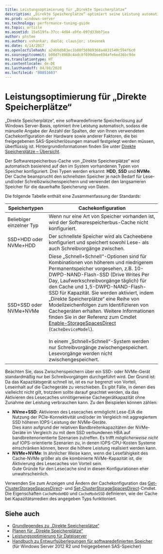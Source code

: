 ```yaml
---
title: Leistungsoptimierung für „Direkte Speicherplätze“
description: „Direkte Speicherplätze“ optimiert seine Leistung automatisch basierend auf der Cachekonfiguration der Hardware, die Sie verwenden, wie in diesem Thema beschrieben.
ms.prod: windows-server
ms.technology: performance-tuning-guide
ms.topic: article
ms.assetid: 15a519fa-37cc-4d84-a9fe-097d33bb71ea
author: phstee
ms.author: vshankar; danlo; clausjor; stevenek
ms.date: 4/14/2017
ms.openlocfilehash: a24bbdb83ec1b08f56989368a4831549c594f6c0
ms.sourcegitcommit: b00d7c8968c4adc8f699dbee694afe6ed36bc9de
ms.translationtype: HT
ms.contentlocale: de-DE
ms.lasthandoff: 04/08/2020
ms.locfileid: "80851603"
---
```

# <a name="performance-tuning-for-storage-spaces-direct"></a>Leistungsoptimierung für „Direkte Speicherplätze“

„Direkte Speicherplätze“, eine softwaredefinierte Speicherlösung auf Windows Server-Basis, optimiert ihre Leistung automatisch, sodass die manuelle Angabe der Anzahl der Spalten, der von Ihnen verwendeten Cachekonfiguration der Hardware sowie anderer Faktoren, die bei freigegebenen SAS-Speicherlösungen manuell festgelegt werden müssen, überflüssig ist. Hintergrundinformationen finden Sie unter [Direkte Speicherplätze – Übersicht](../../../../storage/storage-spaces/storage-spaces-direct-overview.md).

Der Softwarespeicherbus-Cache von „Direkte Speicherplätze“ wird automatisch basierend auf den im System vorhandenen Typen von Speicher konfiguriert. Drei Typen werden erkannt: **HDD**, **SSD** und **NVMe**. Der Cache beansprucht den schnellsten Speicher je nach Bedarf für Lese- und/oder Schreibzwischenspeichern und verwendet den langsameren Speicher für die dauerhafte Speicherung von Daten.

Die folgende Tabelle enthält eine Zusammenfassung der Standards:

| Speichertypen | Cachekonfiguration |
| --- | --- |
| Beliebiger einzelner Typ | Wenn nur eine Art von Speicher vorhanden ist, wird der Softwarespeicherbus-Cache nicht konfiguriert. |
| SSD+HDD oder NVMe+HDD | Der schnellste Speicher wird als Cacheebene konfiguriert und speichert sowohl Lese- als auch Schreibvorgänge zwischen. |
| SSD+SSD oder NVMe+NVMe | Diese „Schnell+Schnell“-Optionen sind für Kombinationen von höherem und niedrigerem Permanentspeicher vorgesehen, z.B. 10-DWPD-NAND-Flash-SSD (Drive Writes Per Day, Laufwerkschreibvorgänge täglich) für den Cache und 1,5-DWPD-NAND-Flash-SSD für Kapazität. Sie werden aktiviert, indem „Direkte Speicherplätze“ eine Reihe von Modellzeichenfolgen zum Identifizieren von Cachegeräten erhalten. Weitere Informationen finden Sie in der Referenz zum Cmdlet [Enable-StorageSpacesDirect](https://technet.microsoft.com/library/mt589697.aspx) (`CacheDeviceModel`). <br><br>In einem „Schnell+Schnell“-System werden nur Schreibvorgänge zwischengespeichert. Lesevorgänge werden nicht zwischengespeichert. |

Beachten Sie, dass Zwischenspeichern über ein SSD- oder NVMe-Gerät standardmäßig nur bei Schreibvorgängen durchgeführt wird. Der Grund ist: Da das Kapazitätsgerät schnell ist, ist es nur begrenzt von Vorteil, Leseinhalt auf die Cachegeräte zu verschieben. Es gibt Fälle, in denen dies vielleicht nicht gilt, trotzdem sollte darauf geachtet werden, da das Aktivieren des Lesecaches unnötigerweise Cachegerätkapazität ohne Zunahme der Leistung verbrauchen kann. Zu den Beispielen können zählen:

* **NVme+SSD**: Aktivieren des Lesecaches ermöglicht Lese-E/A die Nutzung der PCIe-Konnektivität und/oder im Vergleich mit aggregiertem SSD höheren IOPS-Leistung der NVMe-Geräte. <br>Dies _kann_ aufgrund der relativen Bandbreitenkapazitäten der NVMe-Geräte im Vergleich zu mit dem SSD verbundenen HBA auf bandbreitenorientierte Szenarien zutreffen. Es trifft _möglicherweise nicht_ auf IOPS-orientierte Szenarien zu, in denen IOPS-CPU-Kosten Systeme einschränken können, bevor die höhere Leistung realisiert werden kann.
* **NVMe+NVMe**: In ähnlicher Weise kann, wenn die Lesefähigkeit des Cache-NVMe größer als die kombinierte NVMe-Kapazität ist, die Aktivierung des Lesecaches von Vorteil sein. <br>Gute Gründe für den Lesecache sind in diesen Konfigurationen eher unwahrscheinlich.

Verwenden Sie zum Anzeigen und Ändern der Cachekonfiguration das [Get-ClusterStorageSpacesDirect](https://technet.microsoft.com/library/mt634616.aspx)- und [Set-ClusterStorageSpacesDirect](https://technet.microsoft.com/library/mt763265.aspx)-Cmdlet. Die Eigenschaften `CacheModeHDD` und `CacheModeSSD` definieren, wie der Cache bei Kapazitätsmedien des angegeben Typs funktioniert.

## <a name="see-also"></a>Siehe auch

- [Grundlegendes zu „Direkte Speicherplätze“](../../../../storage/storage-spaces/understand-storage-spaces-direct.md)
- [Planen für „Direkte Speicherplätze“](../../../../storage/storage-spaces/plan-storage-spaces-direct.md)
- [Leistungsoptimierung für Dateiserver](../../role/file-server/index.md)
- [Handbuch zu Entwurfsüberlegungen für softwaredefinierten Speicher](https://technet.microsoft.com/library/mt243829.aspx) (für Windows Server 2012 R2 und freigegebenen SAS-Speicher)
